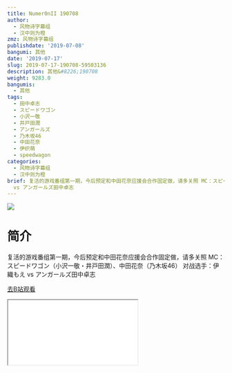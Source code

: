 ```yaml
---
title: Numer0nII 190708
author:
  - 风物诗字幕组
  - 汉中则为橙
zmz: 风物诗字幕组
publishdate: '2019-07-08'
bangumi: 其他
date: '2019-07-17'
slug: 2019-07-17-190708-59503136
description: 其他&#8226;190708
weight: 9283.0
bangumis:
  - 其他
tags:
  - 田中卓志
  - スピードワゴン
  - 小沢一敬
  - 井戸田潤
  - アンガールズ
  - 乃木坂46
  - 中田花奈
  - 伊织萌
  - speedwagon
categories:
  - 风物诗字幕组
  - 汉中则为橙
brief: 复活的游戏番组第一期，今后预定和中田花奈应援会合作固定做，请多关照 MC：スピードワゴン（小沢一敬・井戸田潤）、中田花奈（乃木坂46） 对战选手：伊織もえ
  vs アンガールズ田中卓志
---
```

![](https://raw.githubusercontent.com/tcgriffith/owaraisite/master/static/tmpimg/70fbfd5226021cf9c3fadf244d48ec4f7805cec1.jpg.480.jpg)
# 简介  
复活的游戏番组第一期，今后预定和中田花奈应援会合作固定做，请多关照
MC：スピードワゴン（小沢一敬・井戸田潤）、中田花奈（乃木坂46）
对战选手：伊織もえ vs アンガールズ田中卓志  

[去B站观看](https://www.bilibili.com/video/av59503136/)
<div class ="resp-container"><iframe class="testiframe" src="//player.bilibili.com/player.html?aid=59503136"", scrolling="no", allowfullscreen="true" > </iframe></div> 
